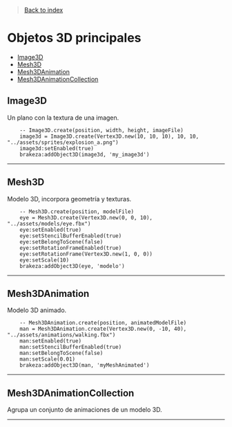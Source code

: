 >[Back to index](https://github.com/rzeronte/brakeza3d/blob/master/doc/00-index.md)

# Objetos 3D principales

- [Image3D](#image3d)
- [Mesh3D](#mesh3d)
- [Mesh3DAnimation](#mesh3danimation)
- [Mesh3DAnimationCollection](#mesh3danimationcollection)

## Image3D

Un plano con la textura de una imagen.

```
    -- Image3D.create(position, width, height, imageFile)
    image3d = Image3D.create(Vertex3D.new(10, 10, 10), 10, 10, "../assets/sprites/explosion_a.png")
    image3d:setEnabled(true)
    brakeza:addObject3D(image3d, 'my_image3d')
```
---

## Mesh3D
Modelo 3D, incorpora geometría y texturas.

```
    -- Mesh3D.create(position, modelFile)
    eye = Mesh3D.create(Vertex3D.new(0, 0, 10), "../assets/models/eye.fbx")
    eye:setEnabled(true)
    eye:setStencilBufferEnabled(true)
    eye:setBelongToScene(false)
    eye:setRotationFrameEnabled(true)
    eye:setRotationFrame(Vertex3D.new(1, 0, 0))
    eye:setScale(10)
    brakeza:addObject3D(eye, 'modelo')
```
---

## Mesh3DAnimation

Modelo 3D animado.

```
    -- Mesh3DAnimation.create(position, animatedModelFile)
    man = Mesh3DAnimation.create(Vertex3D.new(0, -10, 40), "../assets/animations/walking.fbx")
    man:setEnabled(true)
    man:setStencilBufferEnabled(true)
    man:setBelongToScene(false)
    man:setScale(0.01)
    brakeza:addObject3D(man, 'myMeshAnimated')
```

---

## Mesh3DAnimationCollection

Agrupa un conjunto de animaciones de un modelo 3D.

---
